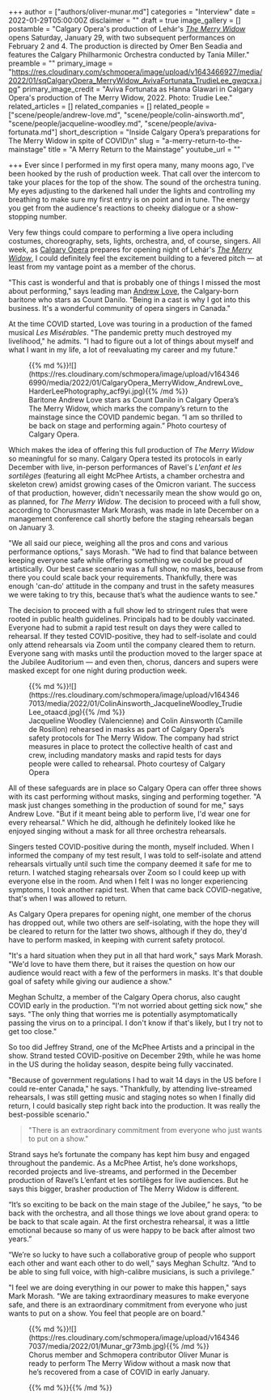 +++
author = ["authors/oliver-munar.md"]
categories = "Interview"
date = 2022-01-29T05:00:00Z
disclaimer = ""
draft = true
image_gallery = []
postamble = "Calgary Opera's production of Lehár's [_The Merry Widow_](https://calgaryopera.com/21-22/merry-widow) opens Saturday, January 29, with two subsequent performances on February 2 and 4. The production is directed by Omer Ben Seadia and features the Calgary Philharmonic Orchestra conducted by Tania Miller."
preamble = ""
primary_image = "https://res.cloudinary.com/schmopera/image/upload/v1643466927/media/2022/01/sqCalgaryOpera_MerryWidow_AvivaFortunata_TrudieLee_gwqcxa.jpg"
primary_image_credit = "Aviva Fortunata as Hanna Glawari in Calgary Opera's production of The Merry Widow, 2022. Photo: Trudie Lee."
related_articles = []
related_companies = []
related_people = ["scene/people/andrew-love.md", "scene/people/colin-ainsworth.md", "scene/people/jacqueline-woodley.md", "scene/people/aviva-fortunata.md"]
short_description = "Inside Calgary Opera’s preparations for The Merry Widow in spite of COVID\n"
slug = "a-merry-return-to-the-mainstage"
title = "A Merry Return to the Mainstage"
youtube_url = ""

+++
Ever since I performed in my first opera many, many moons ago, I've been hooked by the rush of production week. That call over the intercom to take your places for the top of the show. The sound of the orchestra tuning. My eyes adjusting to the darkened hall under the lights and controlling my breathing to make sure my first entry is on point and in tune. The energy you get from the audience's reactions to cheeky dialogue or a show-stopping number.

Very few things could compare to performing a live opera including costumes, choreography, sets, lights, orchestra, and, of course, singers. All week, as [Calgary Opera](/scene/companies/calgary-opera/) prepares for opening night of Lehár's [_The Merry Widow_](https://calgaryopera.com/21-22/merry-widow), I could definitely feel the excitement building to a fevered pitch — at least from my vantage point as a member of the chorus.

"This cast is wonderful and that is probably one of things I missed the most about performing," says leading man [Andrew Love](/scene/people/andrew-love/), the Calgary-born baritone who stars as Count Danilo. "Being in a cast is why I got into this business. It's a wonderful community of opera singers in Canada."

At the time COVID started, Love was touring in a production of the famed musical _Les Misérables_. "The pandemic pretty much destroyed my livelihood," he admits. "I had to figure out a lot of things about myself and what I want in my life, a lot of reevaluating my career and my future."

<figure data-type="image">{{% md %}}![](https://res.cloudinary.com/schmopera/image/upload/v1643466990/media/2022/01/CalgaryOpera_MerryWidow_AndrewLove_HarderLeePhotography_acf9yi.jpg){{% /md %}}

<figcaption>Baritone Andrew Love stars as Count Danilo in Calgary Opera’s The Merry Widow, which marks the company’s return to the mainstage since the COVID pandemic began. “I am so thrilled to be back on stage and performing again.” Photo courtesy of Calgary Opera.</figcaption>  
</figure>

Which makes the idea of offering this full production of _The Merry Widow_ so meaningful for so many. Calgary Opera tested its protocols in early December with live, in-person performances of Ravel's _L'enfant et les sortilèges_ (featuring all eight McPhee Artists, a chamber orchestra and skeleton crew) amidst growing cases of the Omicron variant. The success of that production, however, didn't necessarily mean the show would go on, as planned, for _The Merry Widow_. The decision to proceed with a full show, according to Chorusmaster Mark Morash, was made in late December on a management conference call shortly before the staging rehearsals began on January 3.

"We all said our piece, weighing all the pros and cons and various performance options," says Morash. "We had to find that balance between keeping everyone safe while offering something we could be proud of artistically. Our best case scenario was a full show, no masks, because from there you could scale back your requirements. Thankfully, there was enough 'can-do' attitude in the company and trust in the safety measures we were taking to try this, because that’s what the audience wants to see."

The decision to proceed with a full show led to stringent rules that were rooted in public health guidelines. Principals had to be doubly vaccinated. Everyone had to submit a rapid test result on days they were called to rehearsal. If they tested COVID-positive, they had to self-isolate and could only attend rehearsals via Zoom until the company cleared them to return. Everyone sang with masks until the production moved to the larger space at the Jubilee Auditorium — and even then, chorus, dancers and supers were masked except for one night during production week.

<figure data-type="image">{{% md %}}![](https://res.cloudinary.com/schmopera/image/upload/v1643467013/media/2022/01/ColinAinsworth_JacquelineWoodley_TrudieLee_otaacd.jpg){{% /md %}}

<figcaption>Jacqueline Woodley (Valencienne) and Colin Ainsworth (Camille de Rosillon) rehearsed in masks as part of Calgary Opera’s safety protocols for The Merry Widow. The company had strict measures in place to protect the collective health of cast and crew, including mandatory masks and rapid tests for days people were called to rehearsal. Photo courtesy of Calgary Opera</figcaption>  
</figure>

All of these safeguards are in place so Calgary Opera can offer three shows with its cast performing without masks, singing and performing together. "A mask just changes something in the production of sound for me," says Andrew Love. "But if it meant being able to perform live, I'd wear one for every rehearsal." Which he did, although he definitely looked like he enjoyed singing without a mask for all three orchestra rehearsals.

Singers tested COVID-positive during the month, myself included. When I informed the company of my test result, I was told to self-isolate and attend rehearsals virtually until such time the company deemed it safe for me to return. I watched staging rehearsals over Zoom so I could keep up with everyone else in the room. And when I felt I was no longer experiencing symptoms, I took another rapid test. When that came back COVID-negative, that's when I was allowed to return.

As Calgary Opera prepares for opening night, one member of the chorus has dropped out, while two others are self-isolating, with the hope they will be cleared to return for the latter two shows, although if they do, they'd have to perform masked, in keeping with current safety protocol.

"It's a hard situation when they put in all that hard work," says Mark Morash. "We'd love to have them there, but it raises the question on how our audience would react with a few of the performers in masks. It's that double goal of safety while giving our audience a show."

Meghan Schultz, a member of the Calgary Opera chorus, also caught COVID early in the production. "I'm not worried about getting sick now," she says. "The only thing that worries me is potentially asymptomatically passing the virus on to a principal. I don't know if that's likely, but I try not to get too close."

So too did Jeffrey Strand, one of the McPhee Artists and a principal in the show. Strand tested COVID-positive on December 29th, while he was home in the US during the holiday season, despite being fully vaccinated.

"Because of government regulations I had to wait 14 days in the US before I could re-enter Canada," he says. "Thankfully, by attending live-streamed rehearsals, I was still getting music and staging notes so when I finally did return, I could basically step right back into the production. It was really the best-possible scenario."

> "There is an extraordinary commitment from everyone who just wants to put on a show."

Strand says he’s fortunate the company has kept him busy and engaged throughout the pandemic. As a McPhee Artist, he’s done workshops, recorded projects and live-streams, and performed in the December production of Ravel’s L’enfant et les sortilèges for live audiences. But he says this bigger, brasher production of The Merry Widow is different.

“It’s so exciting to be back on the main stage of the Jubilee,” he says, “to be back with the orchestra, and all those things we love about grand opera: to be back to that scale again. At the first orchestra rehearsal, it was a little emotional because so many of us were happy to be back after almost two years.”

“We’re so lucky to have such a collaborative group of people who support each other and want each other to do well,” says Meghan Schultz. “And to be able to sing full voice, with high-calibre musicians, is such a privilege.”

"I feel we are doing everything in our power to make this happen," says Mark Morash. "We are taking extraordinary measures to make everyone safe, and there is an extraordinary commitment from everyone who just wants to put on a show. You feel that people are on board."

<figure data-type="image">{{% md %}}![](https://res.cloudinary.com/schmopera/image/upload/v1643467037/media/2022/01/Munar_gr73mb.jpg){{% /md %}}

<figcaption>Chorus member and Schmopera contributor Oliver Munar is ready to perform The Merry Widow without a mask now that he’s recovered from a case of COVID in early January.</figcaption>  
</figure>

<figure data-type="image">{{% md %}}{{% /md %}}

<figcaption></figcaption>  
</figure>
